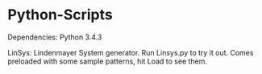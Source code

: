 # Python-Scripts

Dependencies:
Python 3.4.3


LinSys:
Lindenmayer System generator. Run Linsys.py to try it out. Comes preloaded with some sample patterns, hit Load to see them.
